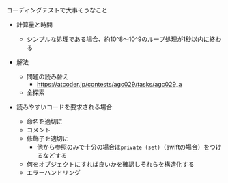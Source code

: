 コーディングテストで大事そうなこと

* 計算量と時間
  * シンプルな処理である場合、約10^8〜10^9のループ処理が1秒以内に終わる
  
* 解法
  * 問題の読み替え
    * https://atcoder.jp/contests/agc029/tasks/agc029_a
  * 全探索
* 読みやすいコードを要求される場合
  * 命名を適切に
  * コメント
  * 修飾子を適切に
    * 他から参照のみで十分の場合は`private (set)`（swiftの場合）をつけるなどする
  * 何をオブジェクトにすれば良いかを確認しそれらを構造化する
  * エラーハンドリング
